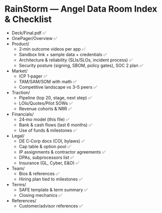 # RainStorm — Angel Data Room Index & Checklist

- Deck/Final.pdf ✅
- OnePager/Overview ✅
- Product/
  - 2‑min outcome videos per app ✅
  - Sandbox link + sample data + credentials ✅
  - Architecture & reliability (SLIs/SLOs, incident process) ✅
  - Security posture (signing, SBOM, policy gates), SOC 2 plan ✅
- Market/
  - ICP 1‑pager ✅
  - TAM/SAM/SOM with math ✅
  - Competitive landscape vs 3–5 peers ✅
- Traction/
  - Pipeline (top 20, stage, next step) ✅
  - LOIs/Quotes/Pilot SOWs ✅
  - Revenue cohorts & NRR ✅
- Financials/
  - 24‑mo model (this file) ✅
  - Bank & cash flows (last 6 months) ✅
  - Use of funds & milestones ✅
- Legal/
  - DE C‑Corp docs (COI, bylaws) ✅
  - Cap table & option pool ✅
  - IP assignments & contractor agreements ✅
  - DPAs, subprocessors list ✅
  - Insurance (GL, Cyber, E&O) ✅
- Team/
  - Bios & references ✅
  - Hiring plan tied to milestones ✅
- Terms/
  - SAFE template & term summary ✅
  - Closing mechanics ✅
- References/
  - Customer/advisor references ✅
